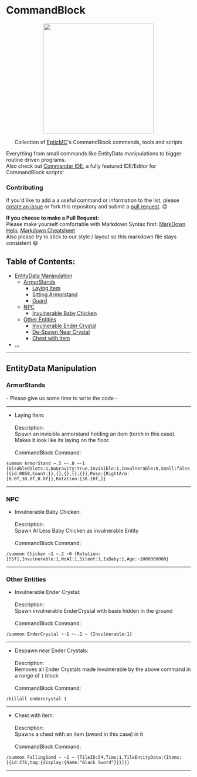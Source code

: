 # CommandBlock

<p align="center">
<img height="300" width="auto" src="https://epticmc.com/images/cmd.png" />
</p>

<p align="center"> Collection of <a href="https://epticmc.com">EpticMC</a>'s CommandBlock commands, tools and scripts </p>

Everything from small commands like EntityData manipulations to bigger routine driven programs. <br>
Also check out [Commander IDE](https://github.com/EpticMC/Commander-IDE), a fully featured IDE/Editor for CommandBlock scripts!

### Contributing

If you'd like to add a a useful command or information to the list, please [create an issue](https://github.com/EpticMC/CommandBlock/issues) or fork this repository and submit a [pull request](https://github.com/EpticMC/CommandBlock/pulls). :blush:

**If you choose to make a Pull Request:** <br>
Please make yourself comfortable with Markdown Syntax first: [MarkDown Help](https://help.github.com/articles/github-flavored-markdown), [Markdown Cheatsheet](https://github.com/adam-p/markdown-here/wiki/Markdown-Cheatsheet) <br>
Also please try to stick to our style / layout so this markdown file stays consistent :smile: 


## Table of Contents:

- [EntityData Manipulation](#entitydata-manipulation)
  - [ArmorStands](#armorstands)
    - [Laying Item](#layingitem)
    - [Sitting Armorstand]()
    - [Guard]()
  - [NPC](#npc)
    - [Invulnerable Baby Chicken](#invchicken)
  - [Other Entities](other-entities)
    - [Invulnerable Ender Crystal](#crystal)
    - [De-Spawn Near Crystal](#despawncrystal)
    - [Chest with item](#chestitem)
- [...]()

-------

## EntityData Manipulation

### ArmorStands

\- Please give us some time to write the code -

<hr>

- <a name="layingitem"></a>Laying Item: <br><br>
Description: <br>
Spawn an invisible armorstand holding an item (torch in this case). Makes it look like its laying on the floor. <br><br>
CommandBlock Command: <br>
```Assembly
summon ArmorStand ~.5 ~-.8 ~-1 {DisabledSlots:1,NoGravity:true,Invisible:1,Invulnerable:0,Small:false,Equipment:[{id:0050,Count:1},{},{},{},{}],Pose:{RightArm:[0.0f,30.0f,0.0f]},Rotation:[30.10f,]}
```

<hr>

### NPC

- <a name="invchicken"></a>Invulnerable Baby Chicken: <br><br>
Description: <br>
Spawn AI Less Baby Chicken as invulnerable Entity <br><br>
CommandBlock Command: <br>
```Assembly
/summon Chicken ~1 ~.2 ~0 {Rotation:[55f],Invulnerable:1,NoAI:1,Silent:1,IsBaby:1,Age:-1000000000}
```

<hr>

### Other Entities

- <a name="crystal"></a>Invulnerable Ender Crystal: <br><br>
Description: <br>
Spawn invulnerable EnderCrystal with basis hidden in the ground <br><br>
CommandBlock Command: <br>
```Assembly
/summon EnderCrystal ~-1 ~-.1 ~ {Invulnerable:1}
```

<hr>

- <a name="despawncrystal"></a>Despawn near Ender Crystals: <br><br>
Description: <br>
Removes all Ender Crystals made invulnerable by the above command in a range of `1` block<br><br>
CommandBlock Command: <br>
```Assembly
/killall endercrystal 1
```

<hr>

- <a name="chestitem"></a>Chest with item: <br><br>
Description: <br>
Spawns a chest with an item (sword in this case) in it<br><br>
CommandBlock Command: <br>
```Assembly
/summon FallingSand ~ ~1 ~ {TileID:54,Time:1,TileEntityData:{Items:[{id:276,tag:{display:{Name:"Black Sword"}}}]}}
```

<hr>
